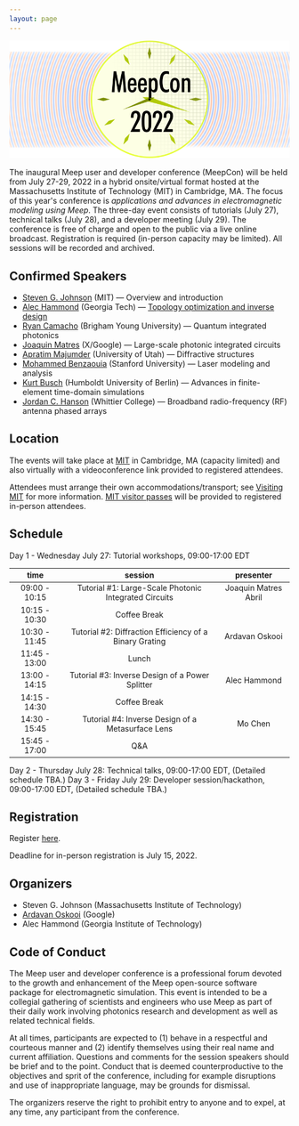 ```yaml
---
layout: page
---
```

![Meep](/assets/img/meepcon_banner.png)

The inaugural Meep user and developer conference (MeepCon) will be held from July 27-29, 2022 in a hybrid onsite/virtual format hosted at the Massachusetts Institute of Technology (MIT) in Cambridge, MA. The focus of this year's conference is *applications and advances in electromagnetic modeling using Meep*. The three-day event consists of tutorials (July 27), technical talks (July 28), and a developer meeting (July 29). The conference is free of charge and open to the public via a live online broadcast. Registration is required (in-person capacity may be limited). All sessions will be recorded and archived.

## <a name="Speakers"></a> Confirmed Speakers

- [Steven G. Johnson](https://math.mit.edu/~stevenj/) (MIT) — Overview and introduction
- [Alec Hammond](https://scholar.google.com/citations?user=ct1EWzQAAAAJ&hl=en) (Georgia Tech) — [Topology optimization and inverse design](http://doi.org/10.1364/OE.442074)
- [Ryan Camacho](https://camacholab.byu.edu/directory/ryan-camacho) (Brigham Young University) — Quantum integrated photonics
- [Joaquin Matres](https://www.jmatres.com/) (X/Google) — Large-scale photonic integrated circuits
- [Apratim Majumder](https://faculty.utah.edu/u0720363-Apratim_Majumder/hm/index.hml) (University of Utah) — Diffractive structures
- [Mohammed Benzaouia](https://scholar.google.com/citations?user=cPqTYcwAAAAJ&hl=en) (Stanford University) — Laser modeling and analysis
- [Kurt Busch](https://top.physik.hu-berlin.de/people/kurt-busch) (Humboldt University of Berlin) — Advances in finite-element time-domain simulations
- [Jordan C. Hanson](https://scholar.google.com/citations?user=WXC3DeEAAAAJ&hl=en) (Whittier College) — Broadband radio-frequency (RF) antenna phased arrays

## <a name="Location"></a> Location

The events will take place at [MIT](https://web.mit.edu/) in Cambridge, MA (capacity limited) and also virtually with a videoconference link provided to registered attendees.

Attendees must arrange their own accommodations/transport; see [Visiting MIT](https://www.mit.edu/visitmit/) for more information.  [MIT visitor passes](https://covidapps.mit.edu/visitors) will be provided to registered in-person attendees.

## <a name="Schedule"></a> Schedule

Day 1 - Wednesday July 27: Tutorial workshops, 09:00-17:00 EDT

|    **time**   |                       **session**                       |     **presenter**    |
|:-------------:|:-------------------------------------------------------:|:--------------------:|
| 09:00 - 10:15 |  Tutorial #1: Large-Scale Photonic Integrated Circuits  | Joaquin Matres Abril |
| 10:15 - 10:30 |                       Coffee Break                      |                      |
| 10:30 - 11:45 | Tutorial #2: Diffraction Efficiency of a Binary Grating |    Ardavan Oskooi    |
| 11:45 - 13:00 |                          Lunch                          |                      |
| 13:00 - 14:15 |     Tutorial #3: Inverse Design of a Power Splitter     |     Alec Hammond     |
| 14:15 - 14:30 |                       Coffee Break                      |                      |
| 14:30 - 15:45 |    Tutorial #4: Inverse Design of a Metasurface Lens    |        Mo Chen       |
| 15:45 - 17:00 |                           Q&A                           |                      |



Day 2 - Thursday July 28: Technical talks, 09:00-17:00 EDT, (Detailed schedule TBA.)
Day 3 - Friday July 29: Developer session/hackathon, 09:00-17:00 EDT, (Detailed schedule TBA.)

## <a name="Registration"></a> Registration

Register [here](https://docs.google.com/forms/d/e/1FAIpQLSdBNFdJau8tl6FMtjNscItTKwS5tEv2T9CQAxTfycMrs-94nA/viewform?usp=sf_link).

Deadline for in-person registration is July 15, 2022.

## Organizers

- Steven G. Johnson (Massachusetts Institute of Technology)
- [Ardavan Oskooi](http://ab-initio.mit.edu/~oskooi/) (Google)
- Alec Hammond (Georgia Institute of Technology)

## Code of Conduct

The Meep user and developer conference is a professional forum devoted to the growth and enhancement of the Meep open-source software package for electromagnetic simulation. This event is intended to be a collegial gathering of scientists and engineers who use Meep as part of their daily work involving photonics research and development as well as related technical fields.

At all times, participants are expected to (1) behave in a respectful and courteous manner and (2) identify themselves using their real name and current affiliation. Questions and comments for the session speakers should be brief and to the point. Conduct that is deemed counterproductive to the objectives and sprit of the conference, including for example disruptions and use of inappropriate language, may be grounds for dismissal.

The organizers reserve the right to prohibit entry to anyone and to expel, at any time, any participant from the conference.
